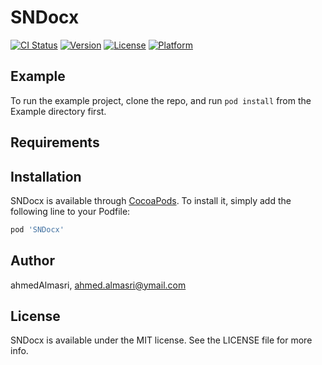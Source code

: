 # SNDocx

[![CI Status](https://img.shields.io/travis/ahmedAlmasri/SNDocx.svg?style=flat)](https://travis-ci.org/ahmedAlmasri/SNDocx)
[![Version](https://img.shields.io/cocoapods/v/SNDocx.svg?style=flat)](https://cocoapods.org/pods/SNDocx)
[![License](https://img.shields.io/cocoapods/l/SNDocx.svg?style=flat)](https://cocoapods.org/pods/SNDocx)
[![Platform](https://img.shields.io/cocoapods/p/SNDocx.svg?style=flat)](https://cocoapods.org/pods/SNDocx)

## Example

To run the example project, clone the repo, and run `pod install` from the Example directory first.

## Requirements

## Installation

SNDocx is available through [CocoaPods](https://cocoapods.org). To install
it, simply add the following line to your Podfile:

```ruby
pod 'SNDocx'
```

## Author

ahmedAlmasri, ahmed.almasri@ymail.com

## License

SNDocx is available under the MIT license. See the LICENSE file for more info.
